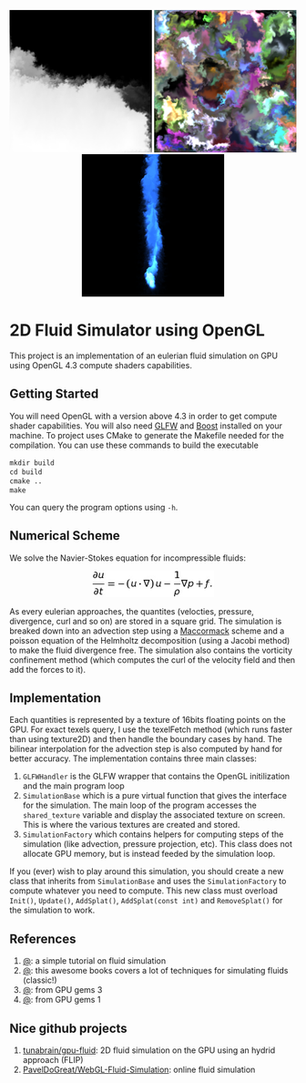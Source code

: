 <p align="center">
  <img width="250" height="250" src="images/simple_fluid.png">
  <img width="250" height="250" src="images/splats.png">
  <img width="250" height="250" src="images/smoke.png">
</p>

# 2D Fluid Simulator using OpenGL

This project is an implementation of an eulerian fluid simulation on GPU using OpenGL 4.3 compute shaders capabilities.

## Getting Started
You will need OpenGL with a version above 4.3 in order to get compute shader capabilities. You will also need [GLFW](https://www.glfw.org/) and [Boost](https://www.boost.org/) installed on your machine. To project uses CMake to generate the Makefile needed for the compilation. You can use these commands to build the executable

```
mkdir build
cd build
cmake ..
make
```

You can query the program options using `-h`.

## Numerical Scheme
We solve the Navier-Stokes equation for incompressible fluids:
<p align="center">
  <img src="images/equations/NS.png">
</p>

As every eulerian approaches, the quantites (velocties, pressure, divergence, curl and so on) are stored in a square grid. The simulation is breaked down into an advection step using a [Maccormack](http://physbam.stanford.edu/~fedkiw/papers/stanford2006-09.pdf) scheme and a poisson equation of the Helmholtz decomposition (using a Jacobi method) to make the fluid divergence free. The simulation also contains the vorticity confinement method (which computes the curl of the velocity field and then add the forces to it).

## Implementation
Each quantities is represented by a texture of 16bits floating points on the GPU. For exact texels query, I use the texelFetch method (which runs faster than using texture2D) and then handle the boundary cases by hand. The bilinear interpolation for the advection step is also computed by hand for better accuracy. The implementation contains three main classes:
1. `GLFWHandler` is the GLFW wrapper that contains the OpenGL initilization and the main program loop
2. `SimulationBase` which is a pure virtual function that gives the interface for the simulation. The main loop of the program accesses the `shared_texture` variable and display the associated texture on screen. This is where the various textures are created and stored.
3. `SimulationFactory` which contains helpers for computing steps of the simulation (like advection, pressure projection, etc). This class does not allocate GPU memory, but is instead feeded by the simulation loop.

If you (ever) wish to play around this simulation, you should create a new class that inherits from `SimulationBase` and uses the `SimulationFactory` to compute whatever you need to compute. This new class must overload `Init()`, `Update()`, `AddSplat()`, `AddSplat(const int)` and `RemoveSplat()` for the simulation to work.

## References
1. [@](http://jamie-wong.com/2016/08/05/webgl-fluid-simulation/): a simple tutorial on fluid simulation
2. [@](https://www.cs.ubc.ca/~rbridson/fluidsimulation/fluids_notes.pdf): this awesome books covers a lot of techniques for simulating fluids (classic!)
3. [@](https://www.cs.cmu.edu/~kmcrane/Projects/GPUFluid/): from GPU gems 3
4. [@](https://cg.informatik.uni-freiburg.de/intern/seminar/gridFluids_GPU_Gems.pdf): from GPU gems 1

## Nice github projects
1. [tunabrain/gpu-fluid](https://github.com/tunabrain/gpu-fluid): 2D fluid simulation on the GPU using an hydrid approach (FLIP)
2. [PavelDoGreat/WebGL-Fluid-Simulation](https://github.com/PavelDoGreat/WebGL-Fluid-Simulation): online fluid simulation

